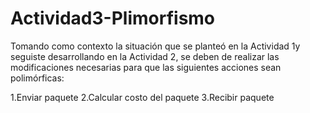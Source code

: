 # Actividad3-Plimorfismo
Tomando como contexto la situación que se planteó en la Actividad 1y seguiste desarrollando en la Actividad 2, se deben de realizar las modificaciones necesarias para que las siguientes acciones sean polimórficas:


1.Enviar paquete
2.Calcular costo del paquete
3.Recibir paquete

